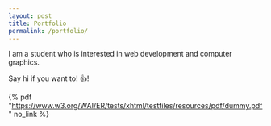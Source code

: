 ```yaml
---
layout: post
title: Portfolio
permalink: /portfolio/
---
```

I am a student who is interested in web development and computer graphics.

Say hi if you want to!  :+1:!

 {% pdf "https://www.w3.org/WAI/ER/tests/xhtml/testfiles/resources/pdf/dummy.pdf" no_link %}
